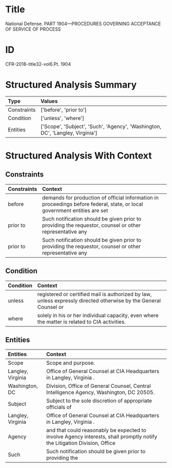 # Title

 National Defense. PART 1904—PROCEDURES GOVERNING ACCEPTANCE OF SERVICE OF PROCESS


# ID

 CFR-2018-title32-vol6.Pt. 1904


# Structured Analysis Summary

| Type        | Values                                                                        |
|:------------|:------------------------------------------------------------------------------|
| Constraints | ['before', 'prior to']                                                        |
| Condition   | ['unless', 'where']                                                           |
| Entities    | ['Scope', 'Subject', 'Such', 'Agency', 'Washington, DC', 'Langley, Virginia'] |


# Structured Analysis With Context

 


## Constraints

| Constraints   | Context                                                                                                                   |
|:--------------|:--------------------------------------------------------------------------------------------------------------------------|
| before        | demands for production of official information in proceedings before federal, state, or local government entities are set |
| prior to      | Such notification should be given  prior to providing the requestor, counsel or other representative any                  |
| prior to      | Such notification should be given  prior to providing the requestor, counsel or other representative any                  |


## Condition

| Condition   | Context                                                                                                          |
|:------------|:-----------------------------------------------------------------------------------------------------------------|
| unless      | registered or certified mail is authorized by law, unless expressly directed otherwise by the General Counsel or |
| where       | solely in his or her individual capacity, even where  the matter is related to CIA activities.                   |


## Entities

| Entities          | Context                                                                                                                  |
|:------------------|:-------------------------------------------------------------------------------------------------------------------------|
| Scope             | Scope  and purpose.                                                                                                      |
| Langley, Virginia | Office of General Counsel at CIA Headquarters in Langley, Virginia .                                                     |
| Washington, DC    | Division, Office of General Counsel, Central Intelligence Agency, Washington, DC  20505.                                 |
| Subject           | Subject to the sole discretion of appropriate officials of                                                               |
| Langley, Virginia | Office of General Counsel at CIA Headquarters in Langley, Virginia .                                                     |
| Agency            | and that could reasonably be expected to involve Agency interests, shall promptly notify the Litigation Division, Office |
| Such              | Such notification should be given prior to providing the                                                                 |


